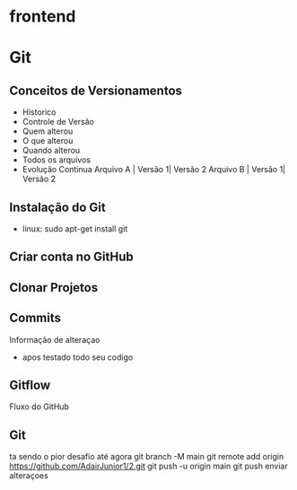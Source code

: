 # frontend

# Git
## Conceitos de Versionamentos 
  - Historico
  - Controle de Versão
  - Quem alterou
  - O que alterou
  - Quando alterou
  - Todos os arquivos
  - Evolução Continua
  Arquivo A   | Versão 1| Versão 2
  Arquivo B   | Versão 1| Versão 2

## Instalação do Git
- linux: sudo apt-get install git

## Criar conta no GitHub

## Clonar Projetos

## Commits
Informação de alteraçao
- apos testado todo seu codigo

## Gitflow
Fluxo do GitHub

## Git
ta sendo o pior desafio até agora
git branch -M main
git remote add origin https://github.com/AdairJunior1/2.git
git push -u origin main
git push enviar alteraçoes